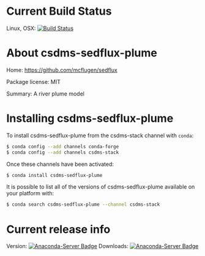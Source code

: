 




# Current Build Status

Linux, OSX: [![Build Status](https://travis-ci.org/csdms-stack/sedflux-plume-csdms-recipe.svg?branch=master)](https://travis-ci.org/csdms-stack/sedflux-plume-csdms-recipe)

# About csdms-sedflux-plume

Home: https://github.com/mcflugen/sedflux

Package license: MIT

Summary: A river plume model

# Installing csdms-sedflux-plume

To install csdms-sedflux-plume from the csdms-stack channel with `conda`:

```bash
$ conda config --add channels conda-forge
$ conda config --add channels csdms-stack
```

Once these channels have been activated:

```bash
$ conda install csdms-sedflux-plume
```

It is possible to list all of the versions of csdms-sedflux-plume available on your
platform with:

```bash
$ conda search csdms-sedflux-plume --channel csdms-stack
```

# Current release info

Version: [![Anaconda-Server Badge](https://anaconda.org/csdms-stack/csdms-sedflux-plume/badges/version.svg)](https://anaconda.org/csdms-stack/csdms-sedflux-plume)
Downloads: [![Anaconda-Server Badge](https://anaconda.org/csdms-stack/csdms-sedflux-plume/badges/downloads.svg)](https://anaconda.org/csdms-stack/csdms-sedflux-plume)
